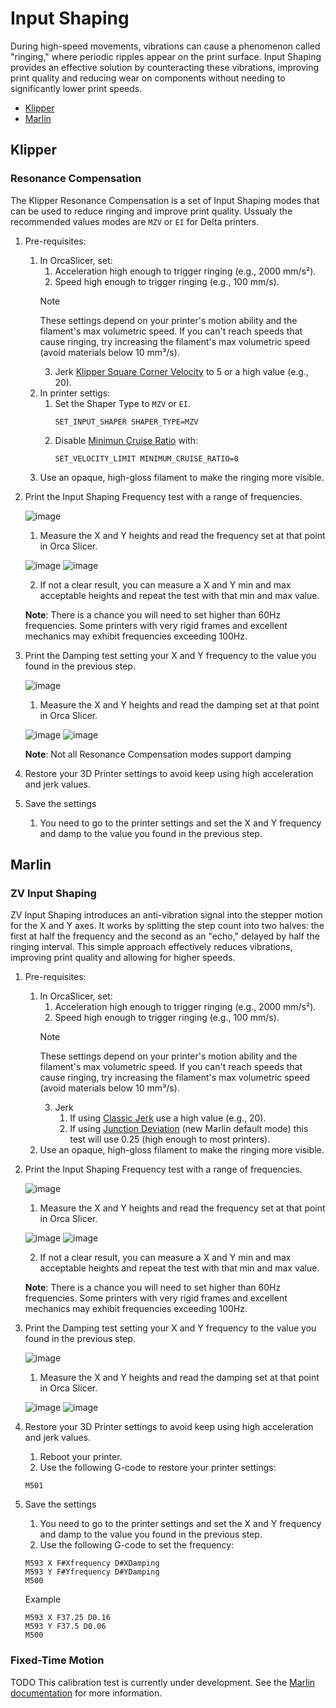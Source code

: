 # Input Shaping

During high-speed movements, vibrations can cause a phenomenon called "ringing," where periodic ripples appear on the print surface. Input Shaping provides an effective solution by counteracting these vibrations, improving print quality and reducing wear on components without needing to significantly lower print speeds.

- [Klipper](#klipper)
- [Marlin](#marlin)


## Klipper

### Resonance Compensation

The Klipper Resonance Compensation is a set of Input Shaping modes that can be used to reduce ringing and improve print quality.
Ussualy the recommended values modes are ``MZV`` or ``EI`` for Delta printers.

1. Pre-requisites:
   1. In OrcaSlicer, set:
      1. Acceleration high enough to trigger ringing (e.g., 2000 mm/s²).
      2. Speed high enough to trigger ringing (e.g., 100 mm/s).
      > [!NOTE]
      > These settings depend on your printer's motion ability and the filament's max volumetric speed. If you can't reach speeds that cause ringing, try increasing the filament's max volumetric speed (avoid materials below 10 mm³/s).
      3. Jerk [Klipper Square Corner Velocity](https://www.klipper3d.org/Kinematics.html?h=square+corner+velocity#look-ahead) to 5 or a high value (e.g., 20).
   2. In printer settigs:
      1. Set the Shaper Type to ``MZV`` or ``EI``.
         ```
         SET_INPUT_SHAPER SHAPER_TYPE=MZV
         ```
      2. Disable [Minimun Cruise Ratio](https://www.klipper3d.org/Kinematics.html#minimum-cruise-ratio) with:
            ```
            SET_VELOCITY_LIMIT MINIMUM_CRUISE_RATIO=0
            ```
   3. Use an opaque, high-gloss filament to make the ringing more visible.
2. Print the Input Shaping Frequency test with a range of frequencies.

   ![image](../../images/InputShaping/IS_freq_menu.png)

   1. Measure the X and Y heights and read the frequency set at that point in Orca Slicer.

   ![image](../../images/InputShaping/IS_damp_klipper_print_measure.jpg)
   ![image](../../images/InputShaping/IS_freq_klipper_slicer_measure.png)

   2. If not a clear result, you can measure a X and Y min and max acceptable heights and repeat the test with that min and max value.

   **Note**: There is a chance you will need to set higher than 60Hz frequencies. Some printers with very rigid frames and excellent mechanics may exhibit frequencies exceeding 100Hz.
3. Print the Damping test setting your X and Y frequency to the value you found in the previous step.

   ![image](../../images/InputShaping/IS_damp_menu.png)

   1. Measure the X and Y heights and read the damping set at that point in Orca Slicer.

   ![image](../../images/InputShaping/IS_damp_klipper_print_measure.jpg)
   ![image](../../images/InputShaping/IS_damp_klipper_slicer_measure.png)

   **Note**: Not all Resonance Compensation modes support damping
4. Restore your 3D Printer settings to avoid keep using high acceleration and jerk values.
5. Save the settings
   1. You need to go to the printer settings and set the X and Y frequency and damp to the value you found in the previous step.

## Marlin

### ZV Input Shaping

ZV Input Shaping introduces an anti-vibration signal into the stepper motion for the X and Y axes. It works by splitting the step count into two halves: the first at half the frequency and the second as an "echo," delayed by half the ringing interval. This simple approach effectively reduces vibrations, improving print quality and allowing for higher speeds.

1. Pre-requisites:
   1. In OrcaSlicer, set:
      1. Acceleration high enough to trigger ringing (e.g., 2000 mm/s²).
      2. Speed high enough to trigger ringing (e.g., 100 mm/s).
      > [!NOTE]
      > These settings depend on your printer's motion ability and the filament's max volumetric speed. If you can't reach speeds that cause ringing, try increasing the filament's max volumetric speed (avoid materials below 10 mm³/s).
      3. Jerk
         1. If using [Classic Jerk](https://marlinfw.org/docs/configuration/configuration.html#jerk-) use a high value (e.g., 20).
         2. If using [Junction Deviation](https://marlinfw.org/docs/features/junction_deviation.html) (new Marlin default mode) this test will use 0.25 (high enough to most printers).
   2. Use an opaque, high-gloss filament to make the ringing more visible.
2. Print the Input Shaping Frequency test with a range of frequencies.

   ![image](../../images/InputShaping/IS_freq_menu.png)

   1. Measure the X and Y heights and read the frequency set at that point in Orca Slicer.

   ![image](../../images/InputShaping/IS_freq_marlin_print_measure.jpg)
   ![image](../../images/InputShaping/IS_freq_marlin_slicer_measure.png)

   2. If not a clear result, you can measure a X and Y min and max acceptable heights and repeat the test with that min and max value.

   **Note**: There is a chance you will need to set higher than 60Hz frequencies. Some printers with very rigid frames and excellent mechanics may exhibit frequencies exceeding 100Hz.
3. Print the Damping test setting your X and Y frequency to the value you found in the previous step.

   ![image](../../images/InputShaping/IS_damp_menu.png)

   1. Measure the X and Y heights and read the damping set at that point in Orca Slicer.

   ![image](../../images/InputShaping/IS_damp_marlin_print_measure.jpg)
   ![image](../../images/InputShaping/IS_damp_marlin_slicer_measure.png)

4. Restore your 3D Printer settings to avoid keep using high acceleration and jerk values.
   1. Reboot your printer.
   2. Use the following G-code to restore your printer settings:
   ```gcode
   M501
   ```
5. Save the settings
   1. You need to go to the printer settings and set the X and Y frequency and damp to the value you found in the previous step.
   2. Use the following G-code to set the frequency:
   ```gcode
   M593 X F#Xfrequency D#XDamping
   M593 Y F#Yfrequency D#YDamping
   M500
   ```
   Example
   ```gcode
   M593 X F37.25 D0.16
   M593 Y F37.5 D0.06
   M500
   ```

### Fixed-Time Motion

TODO This calibration test is currently under development. See the [Marlin documentation](https://marlinfw.org/docs/gcode/M493.html) for more information.